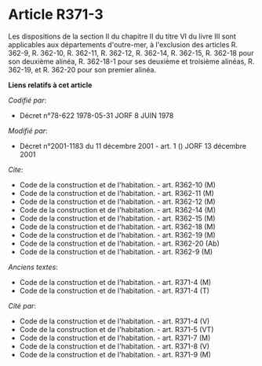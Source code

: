 # Article R371-3

Les dispositions de la section II du chapitre II du titre VI du livre III sont applicables aux départements d'outre-mer, à
l'exclusion des articles R. 362-9, R. 362-10, R. 362-11, R. 362-12, R. 362-14, R. 362-15, R. 362-18 pour son deuxième alinéa,
R. 362-18-1 pour ses deuxième et troisième alinéas, R. 362-19, et R. 362-20 pour son premier alinéa.

**Liens relatifs à cet article**

_Codifié par_:

  - Décret n°78-622 1978-05-31 JORF 8 JUIN 1978

_Modifié par_:

  - Décret n°2001-1183 du 11 décembre 2001 - art. 1 () JORF 13 décembre 2001

_Cite_:

  - Code de la construction et de l'habitation. - art. R362-10 (M)
  - Code de la construction et de l'habitation. - art. R362-11 (M)
  - Code de la construction et de l'habitation. - art. R362-12 (M)
  - Code de la construction et de l'habitation. - art. R362-14 (M)
  - Code de la construction et de l'habitation. - art. R362-15 (M)
  - Code de la construction et de l'habitation. - art. R362-18 (M)
  - Code de la construction et de l'habitation. - art. R362-19 (M)
  - Code de la construction et de l'habitation. - art. R362-20 (Ab)
  - Code de la construction et de l'habitation. - art. R362-9 (M)

_Anciens textes_:

  - Code de la construction et de l'habitation. - art. R371-4 (M)
  - Code de la construction et de l'habitation. - art. R371-4 (T)

_Cité par_:

  - Code de la construction et de l'habitation. - art. R371-4 (V)
  - Code de la construction et de l'habitation. - art. R371-5 (VT)
  - Code de la construction et de l'habitation. - art. R371-7 (M)
  - Code de la construction et de l'habitation. - art. R371-8 (V)
  - Code de la construction et de l'habitation. - art. R371-9 (M)
